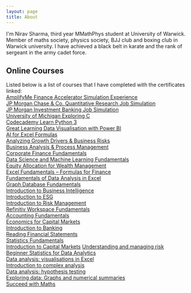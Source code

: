 ```yaml
---
layout: page
title: About
---
```


I'm Nirav Sharma, third year MMathPhys student at University of Warwick. Member of maths society, physics society, BJJ club and boxing club in Warwick university. I have achieved a black belt in karate and the rank of sergeant in the army cadet force.

## Online Courses
Listed below is a list of courses that I have completed with the certificates linked:<br/>
[AmplifyMe Finance Accelerator Simulation Experience](https://my.amplifyme.com/certificate/ffa379cd-394c-41ae-9d40-f043759b0e24)<br/>
[JP Morgan Chase & Co. Quantitative Research Job Simulation](https://forage-uploads-prod.s3.amazonaws.com/completion-certificates/J.P.%20Morgan/bWqaecPDbYAwSDqJy_JPMorgan%20Chase%20&%20Co._LNXRHZBwdjKXB28XM_1725976128078_completion_certificate.pdf)<br/>
[JP Morgan Investment Banking Job Simulation](https://forage-uploads-prod.s3.amazonaws.com/completion-certificates/JPMorgan%20Chase/YD2kY95RQxQtXxFTS_JPMorgan%20Chase_LNXRHZBwdjKXB28XM_1725972367027_completion_certificate.pdf)<br/>
[University of Michigan Exploring C](https://coursera.org/share/5164106252808b7f596d7cb0043a844d)<br/>
[Codecademy Learn Python 3](https://www.codecademy.com/profiles/object0251088512/certificates/6c152bd262967f8c941c9707ed636bda)<br/>
[Great Learning Data Visualisation with Power BI](https://olympus.mygreatlearning.com/courses/30824/certificate)<br/>
[AI for Excel Formulas](https://credentials.corporatefinanceinstitute.com/0a9e8622-6f28-48ee-9d82-6d0d4ffb6250)<br/>
[Analyzing Growth Drivers & Business Risks](https://credentials.corporatefinanceinstitute.com/9f4b17ae-b301-4abc-9092-6f3e651e08d8)<br/>
[Business Analysis & Process Management](https://www.coursera.org/account/accomplishments/verify/FBKYWQ6DWNRW)<br/>
[Corporate Finance Fundamentals](https://credentials.corporatefinanceinstitute.com/ecf2014d-df3b-42e9-9f09-0360300202f0)<br/>
[Data Science and Machine Learning Fundamentals](https://credentials.corporatefinanceinstitute.com/5dc2ad05-9d0b-431f-9242-afc9424a840b)<br/>
[Equity Allocation for Wealth Management](https://credentials.corporatefinanceinstitute.com/2863ab6d-37d7-44e9-beec-b25c20d43dfb)<br/>
[Excel Fundamentals – Formulas for Finance](https://credentials.corporatefinanceinstitute.com/ba545321-ae2f-4aaf-b349-81bcd3d80fe1)<br/>
[Fundamentals of Data Analysis in Excel](https://credentials.corporatefinanceinstitute.com/917a5e29-1cf9-4e43-ba1f-a1a0c73ae580)<br/>
[Graph Database Fundamentals](https://credentials.corporatefinanceinstitute.com/88e6fa4b-c84d-4c37-abd0-004d383ff46f)<br/>
[Introduction to Business Intelligence](https://credentials.corporatefinanceinstitute.com/89055ea6-e4fe-4abe-a976-ece5876e8bf5)<br/>
[Introduction to ESG](https://credentials.corporatefinanceinstitute.com/eb68218b-7d6d-44f0-a535-bdf5960d12b2)<br/>
[Introduction to Risk Management](https://credentials.corporatefinanceinstitute.com/1c5cd5f1-008b-4f89-91f5-4db372c42de0)<br/>
[Refinitiv Workspace Fundamentals](https://credentials.corporatefinanceinstitute.com/657972de-5a3d-4753-8fa3-37b4583141e8)<br/>
[Accounting Fundamentals](https://credentials.corporatefinanceinstitute.com/9631fc36-fc49-452e-8108-6bc9e2eab0f0)<br/>
[Economics for Capital Markets](https://credentials.corporatefinanceinstitute.com/9170e455-afdc-4357-af16-f91ceaecacf3)<br/>
[Introduction to Banking](https://credentials.corporatefinanceinstitute.com/199b1f5e-7a0c-4e82-8096-944a66c7a009)<br/>
[Reading Financial Statements](https://credentials.corporatefinanceinstitute.com/2fff5101-4244-481c-94bd-b7cdc4f09bc7)<br/>
[Statistics Fundamentals](https://credentials.corporatefinanceinstitute.com/c327bbd2-da79-4bc7-80e0-bf245d70c745)<br/>
[Introduction to Capital Markets](https://credentials.corporatefinanceinstitute.com/0f43dcff-1ada-40c4-b027-670f7bd7c3ac)
[Understanding and managing risk](https://www.open.edu/openlearn/money-business/understanding-and-managing-risk/content-section-0?active-tab=description-tab)<br/>
[Beginner Statistics for Data Analytics](https://udemy-certificate.s3.amazonaws.com/pdf/UC-86bf50c7-6d44-4569-b690-afde46068436.pdf)<br/>
[Data analysis: visualisations in Excel](https://www.open.edu/openlearn/science-maths-technology/data-analysis-visualisations-excel/content-section-0?active-tab=description-tab)<br/>
[Introduction to complex analysis](https://www.open.edu/openlearn/science-maths-technology/introduction-complex-analysis/content-section-overview?active-tab=description-tab)<br/>
[Data analysis: hypothesis testing](https://www.open.edu/openlearn/science-maths-technology/data-analysis-hypothesis-testing/content-section-0?active-tab=description-tab)<br/>
[Exploring data: Graphs and numerical summaries](https://www.open.edu/openlearn/science-maths-technology/mathematics-statistics/exploring-data-graphs-and-numerical-summaries/content-section-0?active-tab=description-tab)<br/>
[Succeed with Maths](https://www.open.edu/openlearn/badges/badge.php?hash=4c9e3d0c34474bf5dabf8d263f73205a0fcd3420)<br/>








